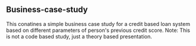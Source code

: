 ## Business-case-study

This conatines a simple business case study for a credit based loan system based on different parameters of person's previous credit score.
Note: 
This is not a code based study, just a theory based presentation.
